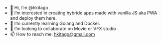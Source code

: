 - 👋 Hi, I’m @hkitago
- 👀 I’m interested in creating hybride apps made with vanilla JS aka PWA and deploy them here.
- 🌱 I’m currently learning Golang and Docker.
- 💞️ I’m looking to collaborate on Movie or VFX studio
- 📫 How to reach me: hkitago@gmail.com

<!---
hkitago/hkitago is a ✨ special ✨ repository because its `README.md` (this file) appears on your GitHub profile.
You can click the Preview link to take a look at your changes.
--->
